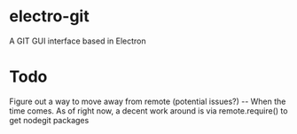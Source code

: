 # electro-git
A GIT GUI interface based in Electron

# Todo
Figure out a way to move away from remote (potential issues?) -- When the time comes. As of right now, a decent work around is via remote.require() to get nodegit packages